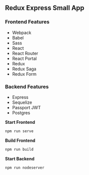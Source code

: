 ## Redux Express Small App

### Frontend Features
* Webpack
* Babel
* Sass
* React
* React Router
* React Portal
* Redux
* Redux Saga
* Redux Form

### Backend Features
* Express
* Sequelize
* Passport JWT
* Postgres

**Start Frontend**
```sh
npm run serve
```
**Build Frontend**
```sh
npm run build
```
**Start Backend**
```sh
npm run nodeserver
```